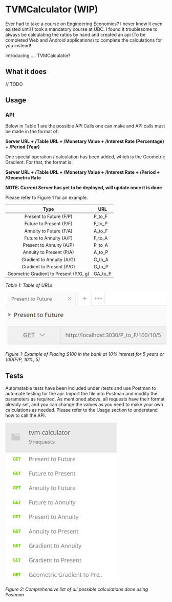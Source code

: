 # TVMCalculator (WIP)
Ever had to take a course on Engineering Economics? I never knew it even existed until I took a mandatory course at UBC. I found it troublesome to always be calculating the ratios by hand and created an api (To be completed Web and Android applications) to complete the calculations for you instead!

Introducing .... TVMCalculator!

## What it does
// TODO

## Usage
### API
Below in Table 1 are the possible API Calls one can make and API calls must be made in the format of:

**Server URL + /Table URL + /Monetary Value + /Interest Rate (Percentage) + /Period (Year)**

One special operation / calculation has been added, which is the Geometric Gradient. For that, the format is:

**Server URL + /Table URL + /Monetary Value + /Interest Rate + /Period + /Geometric Rate**


**NOTE: Current Server has yet to be deployed, will update once it is done**

Please refer to Figure 1 for an example.

|                  Type                  | URL     |
|:--------------------------------------:|---------|
| Present to Future (F/P)                | P_to_F  |
| Future to Present (P/F)                | F_to_P  |
| Annuity to Future (F/A)                | A_to_F  |
| Future to Annuity (A/F)                | F_to_A  |
| Present to Annuity (A/P)               | P_to_A  |
| Annuity to Present (P/A)               | A_to_P  |
| Gradient to Annuity (A/G)              | G_to_A  |
| Gradient to Present (P/G)              | G_to_P  |
| Geometric Gradient to Present (P/G, g) | GA_to_P |

_Table 1: Table of URLs_

![Example URL](images/example.png)

_Figure 1: Example of Placing $100 in the bank at 10% interest for 5 years or 100(F/P, 10%, 5)_

## Tests
Automatable tests have been included under /tests and use Postman to automate testing for the api. Import the file into Postman and modify the parameters as required. As mentioned above, all requests have their format already set, and you can change the values as you need to make your own calculations as needed. Please refer to the Usage section to understand how to call the API. 

![List](images/list.png)

_Figure 2: Comprehensive list of all possible calculations done using Postman_
